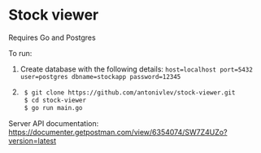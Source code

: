 # Stock viewer

Requires Go and Postgres

To run:
1. Create database with the following details:
```host=localhost port=5432 user=postgres dbname=stockapp password=12345```
2. ```bash
    $ git clone https://github.com/antonivlev/stock-viewer.git
    $ cd stock-viewer
    $ go run main.go
    ```

Server API documentation: https://documenter.getpostman.com/view/6354074/SW7Z4UZo?version=latest